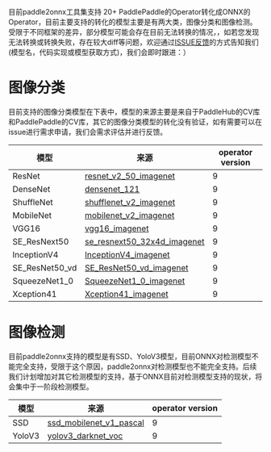 目前paddle2onnx工具集支持 20+ PaddlePaddle的Operator转化成ONNX的Operator，目前主要支持的转化的模型主要是有两大类，图像分类和图像检测。
受限于不同框架的差异，部分模型可能会存在目前无法转换的情况，，如若您发现无法转换或转换失败，存在较大diff等问题，欢迎通过[ISSUE反馈](https://github.com/PaddlePaddle/paddle-onnx/issues/new)的方式告知我们(模型名，代码实现或模型获取方式)，我们会即时跟进：）

# 图像分类
目前支持的图像分类模型在下表中，模型的来源主要是来自于PaddleHub的CV库和PaddlePaddle的CV库，其它的图像分类模型的转化没有验证，如有需要可以在issue进行需求申请，我们会需求评估并进行反馈。

| 模型 | 来源 | operator version|
|-------|--------|---------|
| ResNet | [resnet_v2_50_imagenet](https://www.paddlepaddle.org.cn/hubdetail?name=resnet_v2_50_imagenet&en_category=ImageClassification) |9|
| DenseNet | [densenet_121](https://paddle-imagenet-models-name.bj.bcebos.com/DenseNet121_pretrained.tar) |9|
| ShuffleNet | [shufflenet_v2_imagenet](https://www.paddlepaddle.org.cn/hubdetail?name=shufflenet_v2_imagenet&en_category=ImageClassification) |9|
| MobileNet| [mobilenet_v2_imagenet](https://www.paddlepaddle.org.cn/hubdetail?name=mobilenet_v2_imagenet&en_category=FeatureExtraction) |9|
| VGG16| [vgg16_imagenet](https://www.paddlepaddle.org.cn/hubdetail?name=vgg16_imagenet&en_category=ImageClassification) |9|
| SE_ResNext50| [se_resnext50_32x4d_imagenet](https://www.paddlepaddle.org.cn/hubdetail?name=se_resnext50_32x4d_imagenet&en_category=ImageClassification) |9|
| InceptionV4| [InceptionV4_imagenet](https://paddle-imagenet-models-name.bj.bcebos.com/InceptionV4_pretrained.tar) |9|
| SE_ResNet50_vd| [SE_ResNet50_vd_imagenet](https://paddle-imagenet-models-name.bj.bcebos.com/SE_ResNet50_vd_pretrained.tar) |9|
| SqueezeNet1_0| [SqueezeNet1_0_imagenet](https://paddle-imagenet-models-name.bj.bcebos.com/SqueezeNet1_0_pretrained.tar) |9|
| Xception41| [Xception41_imagenet](https://paddle-imagenet-models-name.bj.bcebos.com/Xception41_pretrained.tar) |9|

# 图像检测
目前paddle2onnx支持的模型是有SSD、YoloV3模型，目前ONNX对检测模型不能完全支持，受限于这个原因，paddle2onnx对检测模型也不能完全支持。后续我们计划增加对其它检测模型的支持，基于ONNX目前对检测模型支持的现状，将会集中于一阶段检测模型。

| 模型 | 来源 | operator version|
|-------|--------|---------|
|SSD|[ssd_mobilenet_v1_pascal](https://www.paddlepaddle.org.cn/hubdetail?name=ssd_mobilenet_v1_pascal&en_category=ObjectDetection) |9|
|YoloV3|[yolov3_darknet_voc](https://paddlemodels.bj.bcebos.com/object_detection/yolov3_darknet_voc.tar) |9|
